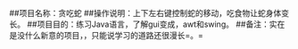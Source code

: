 ##项目名称：贪吃蛇
##操作说明：上下左右键控制蛇的移动，吃食物让蛇身体变长。
##项目目的：练习Java语言，了解gui变成，awt和swing。
##备注：实在是没什么新意的项目，，只能说学习的道路还很漫长=。=